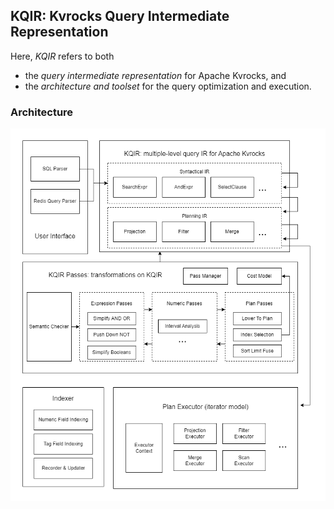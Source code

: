## KQIR: Kvrocks Query Intermediate Representation

Here, *KQIR* refers to both
- the *query intermediate representation* for Apache Kvrocks, and
- the *architecture and toolset* for the query optimization and execution.

### Architecture

![Architecture of KQIR](../../assets/KQIR.png)
